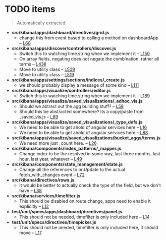 # TODO items
> Automatically extracted

 - **src/kibana/apps/dashboard/directives/grid.js**
   - change this from event based to calling a method on dashboardApp – [L68](https://github.com/elasticsearch/kibana4/blob/master/src/kibana/apps/dashboard/directives/grid.js#L68)
 - **src/kibana/apps/discover/controllers/discover.js**
   - Switch this to watching time.string when we implement it – [L150](https://github.com/elasticsearch/kibana4/blob/master/src/kibana/apps/discover/controllers/discover.js#L150)
   - On array fields, negating does not negate the combination, rather all terms – [L438](https://github.com/elasticsearch/kibana4/blob/master/src/kibana/apps/discover/controllers/discover.js#L438)
   - Move to utility class – [L509](https://github.com/elasticsearch/kibana4/blob/master/src/kibana/apps/discover/controllers/discover.js#L509)
   - Move to utility class – [L519](https://github.com/elasticsearch/kibana4/blob/master/src/kibana/apps/discover/controllers/discover.js#L519)
 - **src/kibana/apps/settings/sections/indices/_create.js**
   - we should probably display a message of some kind – [L111](https://github.com/elasticsearch/kibana4/blob/master/src/kibana/apps/settings/sections/indices/_create.js#L111)
 - **src/kibana/apps/visualize/controllers/editor.js**
   - Switch this to watching time.string when we implement it – [L189](https://github.com/elasticsearch/kibana4/blob/master/src/kibana/apps/visualize/controllers/editor.js#L189)
 - **src/kibana/apps/visualize/saved_visualizations/_adhoc_vis.js**
   - Should we abtract out the agg building stuff? – [L58](https://github.com/elasticsearch/kibana4/blob/master/src/kibana/apps/visualize/saved_visualizations/_adhoc_vis.js#L58)
   - Should this be abstracted somewhere? Its a copy/paste from _saved_vis.js – [L89](https://github.com/elasticsearch/kibana4/blob/master/src/kibana/apps/visualize/saved_visualizations/_adhoc_vis.js#L89)
 - **src/kibana/apps/visualize/saved_visualizations/_type_defs.js**
   - We need to be able to get ahold of angular services here – [L16](https://github.com/elasticsearch/kibana4/blob/master/src/kibana/apps/visualize/saved_visualizations/_type_defs.js#L16)
   - We need to be able to get ahold of angular services here – [L88](https://github.com/elasticsearch/kibana4/blob/master/src/kibana/apps/visualize/saved_visualizations/_type_defs.js#L88)
 - **src/kibana/apps/visualize/saved_visualizations/bucket_aggs/terms.js**
   - We need more just _count here. – [L26](https://github.com/elasticsearch/kibana4/blob/master/src/kibana/apps/visualize/saved_visualizations/bucket_aggs/terms.js#L26)
 - **src/kibana/components/index_patterns/_mapper.js**
   - Change index to be the resolved in some way, last three months, last hour, last year, whatever – [L49](https://github.com/elasticsearch/kibana4/blob/master/src/kibana/components/index_patterns/_mapper.js#L49)
 - **src/kibana/components/state_management/state.js**
   - Change all the references to onUpdate to the actual fetch_with_changes event – [L72](https://github.com/elasticsearch/kibana4/blob/master/src/kibana/components/state_management/state.js#L72)
 - **src/kibana/directives/rows.js**
   - It would be better to actually check the type of the field, but we don't have – [L38](https://github.com/elasticsearch/kibana4/blob/master/src/kibana/directives/rows.js#L38)
 - **src/kibana/services/timefilter.js**
   - This should be disabled on route change, apps need to enable it explicitly – [L12](https://github.com/elasticsearch/kibana4/blob/master/src/kibana/services/timefilter.js#L12)
 - **test/unit/specs/apps/dashboard/directives/panel.js**
   - This should not be needed, timefilter is only included here – [L14](https://github.com/elasticsearch/kibana4/blob/master/test/unit/specs/apps/dashboard/directives/panel.js#L14)
 - **test/unit/specs/directives/timepicker.js**
   - This should not be needed, timefilter is only included here, it should move – [L17](https://github.com/elasticsearch/kibana4/blob/master/test/unit/specs/directives/timepicker.js#L17)